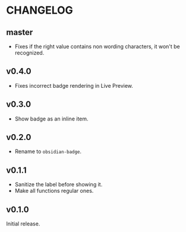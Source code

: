 # CHANGELOG

## master

- Fixes if the right value contains non wording characters, it won't be recognized.

## v0.4.0

- Fixes incorrect badge rendering in Live Preview.

## v0.3.0

- Show badge as an inline item.

## v0.2.0

- Rename to `obsidian-badge`.

## v0.1.1

- Sanitize the label before showing it.
- Make all functions regular ones.

## v0.1.0

Initial release.
